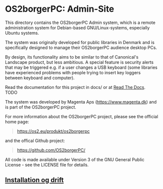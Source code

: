 # OS2borgerPC: Admin-Site

This directory contains the OS2borgerPC Admin system, which is a remote
administration system for Debian-based GNU/Linux-systems, especially
Ubuntu systems.

The system was originally developed for public libraries in Denmark and
is specifically designed to manage their OS2borgerPC audience desktop
PCs.

By design, its functionality aims to be similar to that of Canonical\'s
Landscape product, but less ambitious. A special feature is security
alerts that may be triggered e.g. if a user changes a USB keyboard (some
libraries have experienced problems with people trying to insert key
loggers between keyboard and computer).

Read the documentation for this project in docs/ or at [Read The
Docs](https://os2borgerpc-admin.readthedocs.io/). TODO

The system was developed by Magenta Aps (<https://www.magenta.dk>) and
is part of the OS2borgerPC project.

For more information about the OS2borgerPC project, please see the
official home page:

> <https://os2.eu/produkt/os2borgerpc>

and the offical Github project:

> <https://github.com/OS2borgerPC/>

All code is made available under Version 3 of the GNU General Public
License - see the LICENSE file for details.

## [Installation og drift](drift.md)